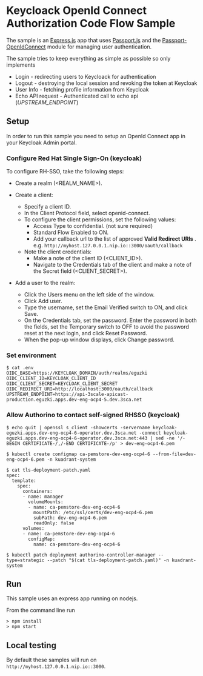 # Keycloack OpenId Connect Authorization Code Flow Sample

The sample is an [Express.js](https://expressjs.com/) app that uses
[Passport.js](http://www.passportjs.org/) and the [Passport-OpenIdConnect](https://github.com/jaredhanson/passport-openidconnect)
module for managing user authentication.

The sample tries to keep everything as simple as possible so only
implements
* Login - redirecting users to Keycloack for authentication
* Logout - destroying the local session and revoking the token at Keycloak
* User Info - fetching profile information from Keycloak
* Echo API request - Authenticated call to echo api (*UPSTREAM_ENDPOINT*)

## Setup
In order to run this sample you need to setup an OpenId Connect
app in your Keycloak Admin portal.

### Configure Red Hat Single Sign-On (keycloak)
To configure RH-SSO, take the following steps:

* Create a realm (<REALM_NAME>).

* Create a client:
  * Specify a client ID.
  * In the Client Protocol field, select openid-connect.
  * To configure the client permissions, set the following values:
    * Access Type to confidential. (not sure required)
    * Standard Flow Enabled to ON.
    * Add your callback url to the list of approved **Valid Redirect URIs** . e.g. `http://myhost.127.0.0.1.nip.io::3000/oauth/callback`
  * Note the client credentials:
    * Make a note of the client ID (<CLIENT_ID>).
    * Navigate to the Credentials tab of the client and make a note of the Secret field (<CLIENT_SECRET>).

* Add a user to the realm:
  * Click the Users menu on the left side of the window.
  * Click Add user.
  * Type the username, set the Email Verified switch to ON, and click Save.
  * On the Credentials tab, set the password. Enter the password in both the fields, set the Temporary switch to OFF to avoid the password reset at the next login, and click Reset Password.
  * When the pop-up window displays, click Change password.


### Set environment
```
$ cat .env
OIDC_BASE=https://KEYCLOAK_DOMAIN/auth/realms/eguzki
OIDC_CLIENT_ID=KEYCLOAK_CLIENT_ID
OIDC_CLIENT_SECRET=KEYCLOAK_CLIENT_SECRET
OIDC_REDIRECT_URI=http://localhost:3000/oauth/callback
UPSTREAM_ENDPOINT=https://api-3scale-apicast-production.eguzki.apps.dev-eng-ocp4-5.dev.3sca.net
```

### Allow Authorino to contact self-signed RHSSO (keycloak)
```
$ echo quit | openssl s_client -showcerts -servername keycloak-eguzki.apps.dev-eng-ocp4-6-operator.dev.3sca.net -connect keycloak-eguzki.apps.dev-eng-ocp4-6-operator.dev.3sca.net:443 | sed -ne '/-BEGIN CERTIFICATE-/,/-END CERTIFICATE-/p' > dev-eng-ocp4-6.pem

$ kubectl create configmap ca-pemstore-dev-eng-ocp4-6 --from-file=dev-eng-ocp4-6.pem -n kuadrant-system

$ cat tls-deployment-patch.yaml
spec:
  template:
    spec:
      containers:
      - name: manager
        volumeMounts:
        - name: ca-pemstore-dev-eng-ocp4-6
          mountPath: /etc/ssl/certs/dev-eng-ocp4-6.pem
          subPath: dev-eng-ocp4-6.pem
          readOnly: false
      volumes:
      - name: ca-pemstore-dev-eng-ocp4-6
        configMap:
          name: ca-pemstore-dev-eng-ocp4-6

$ kubectl patch deployment authorino-controller-manager --type=strategic --patch "$(cat tls-deployment-patch.yaml)" -n kuadrant-system
```

## Run
This sample uses an express app running on nodejs.

From the command line run
```
> npm install
> npm start
```

## Local testing
By default these samples will run on `http://myhost.127.0.0.1.nip.io::3000`.
